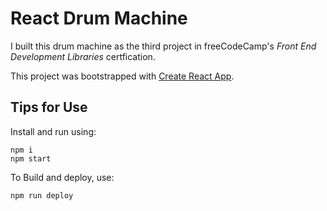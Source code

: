 # React Drum Machine

I built this drum machine as the third project in freeCodeCamp's _Front End Development Libraries_ certfication.

This project was bootstrapped with [Create React App](https://github.com/facebook/create-react-app).

## Tips for Use

Install and run using:

```
npm i
npm start
```

To Build and deploy, use:

```
npm run deploy
```